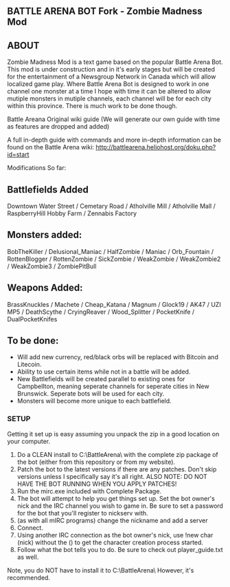 BATTLE ARENA BOT Fork - Zombie Madness Mod
--------------

## ABOUT

Zombie Madness Mod is a text game based on the popular Battle Arena Bot. This mod is under construction and in it's early stages but will be created for the entertainment of a Newsgroup Network in Canada which will allow localized game play. Where Battle Arena Bot is designed to work in one channel one monster at a time I hope with time it can be altered to allow mutiple monsters in mutiple channels, each channel will be for each city within this province. There is much work to be done though.

Battle Areana Original wiki guide (We will generate our own guide with time as features are dropped and added)

A full in-depth guide with commands and more in-depth information can be found on the Battle Arena wiki:  http://battlearena.heliohost.org/doku.php?id=start

Modifications So far:

## Battlefields Added

Downtown Water Street / Cemetary Road / Atholville Mill / Atholville Mall / RaspberryHill Hobby Farm / Zennabis Factory

## Monsters added:

BobTheKiller / Delusional_Maniac / HalfZombie / Maniac / Orb_Fountain / RottenBlogger / RottenZombie	/ SickZombie /  WeakZombie / WeakZombie2 / WeakZombie3 / ZombiePitBull 

## Weapons Added:

BrassKnuckles / Machete / Cheap_Katana /  Magnum / Glock19 / AK47 / UZI MP5 / DeathScythe / CryingReaver / Wood_Splitter / PocketKnife / DualPocketKnifes

## To be done:

- Will add new currency, red/black orbs will be replaced with Bitcoin and Litecoin.
- Ability to use certain items while not in a battle will be added.
- New Battlefields will be created parallel to existing ones for Campbellton, meaning seperate channels for seperate cities in New Brunswick. Seperate bots will be used for each city.
- Monsters will become more unique to each battlefield. 

### SETUP

Getting it set up is easy assuming you unpack the zip in a good location on your computer.

 1. Do a CLEAN install to C:\BattleArena\  with the complete zip package of the bot (either from this repository or from my website).
 2. Patch the bot to the latest versions if there are any patches. Don't skip versions unless I specifically say it's all right.  ALSO NOTE: DO NOT HAVE THE BOT RUNNING WHEN YOU APPLY PATCHES!
 3. Run the mirc.exe included with Complete Package.
 4. The bot will attempt to help you get things set up.  Set the bot owner's nick and the IRC channel you wish to game in.  Be sure to set a password for the bot that you'll register to nickserv with.
 5. (as with all mIRC programs) change the nickname and add a server
 6. Connect.
 7. Using another IRC connection as the bot owner's nick, use !new char (nick) without the () to get the character creation process started.
 8. Follow what the bot tells you to do.  Be sure to check out player_guide.txt as well.

Note, you do NOT have to install it to C:\BattleArena\ However, it's recommended.
